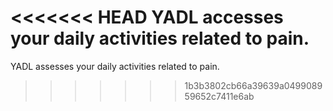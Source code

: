 <<<<<<< HEAD
YADL accesses your daily activities related to pain. 
=======
YADL assesses your daily activities related to pain.

>>>>>>> 1b3b3802cb66a39639a049908959652c7411e6ab
